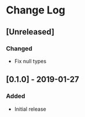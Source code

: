 # Change Log

## [Unreleased]
### Changed
- Fix null types

## [0.1.0] - 2019-01-27
### Added
- Initial release
